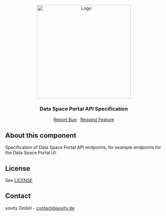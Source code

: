<!-- PROJECT LOGO -->
<br />
<div align="center">
  <a href="https://github.com/sovity/dataspace-portal">
    <img src="https://raw.githubusercontent.com/sovity/edc-ui/main/src/assets/images/sovity_logo.svg" alt="Logo" width="300">
  </a>

<h3 align="center">Data Space Portal API Specification</h3>

  <p align="center">
    <a href="https://github.com/sovity/dataspace-portal/issues/new?template=bug_report.md">Report Bug</a>
    ·
    <a href="https://github.com/sovity/dataspace-portal/issues/new?template=feature_request.md">Request Feature</a>
  </p>
</div>

## About this component

Specification of Data Space Portal API endpoints, for example endpoints for the Data Space Portal UI.

## License

See [LICENSE](../../LICENSE)

## Contact

sovity GmbH - contact@sovity.de
